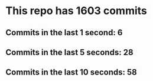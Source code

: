 # This repo has 1603 commits

## Commits in the last 1 second: 6
## Commits in the last 5 seconds: 28
## Commits in the last 10 seconds: 58
